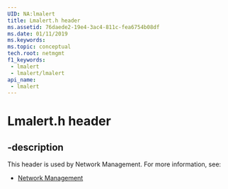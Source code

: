 ```yaml
---
UID: NA:lmalert
title: Lmalert.h header
ms.assetid: 76daede2-19e4-3ac4-811c-fea6754b08df
ms.date: 01/11/2019
ms.keywords: 
ms.topic: conceptual
tech.root: netmgmt
f1_keywords:
 - lmalert
 - lmalert/lmalert
api_name:
 - lmalert
---
```


# Lmalert.h header


## -description

This header is used by Network Management. For more information, see:

- [Network Management](../_netmgmt/index.md)

